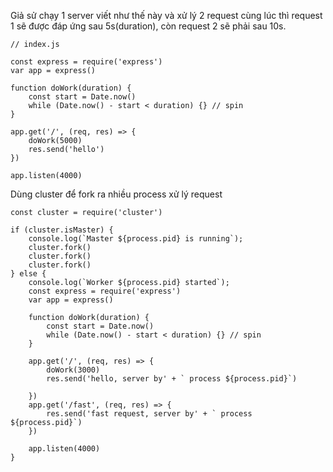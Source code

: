 Giả sử chạy 1 server viết như thế này và xử lý 2 request cùng lúc thì request 1 sẽ được đáp ứng sau 5s\(duration\), còn request 2 sẽ phải sau 10s.

```
// index.js

const express = require('express')
var app = express()

function doWork(duration) {
    const start = Date.now()
    while (Date.now() - start < duration) {} // spin 
}

app.get('/', (req, res) => {
    doWork(5000)
    res.send('hello')
})

app.listen(4000)
```

Dùng cluster để fork ra nhiều process xử lý request

    const cluster = require('cluster')

    if (cluster.isMaster) {
        console.log(`Master ${process.pid} is running`);
        cluster.fork()
        cluster.fork()
        cluster.fork()
    } else {
        console.log(`Worker ${process.pid} started`);
        const express = require('express')
        var app = express()

        function doWork(duration) {
            const start = Date.now()
            while (Date.now() - start < duration) {} // spin 
        }

        app.get('/', (req, res) => {
            doWork(3000)
            res.send('hello, server by' + ` process ${process.pid}`)

        })
        app.get('/fast', (req, res) => {
            res.send('fast request, server by' + ` process ${process.pid}`)
        })

        app.listen(4000)
    }



